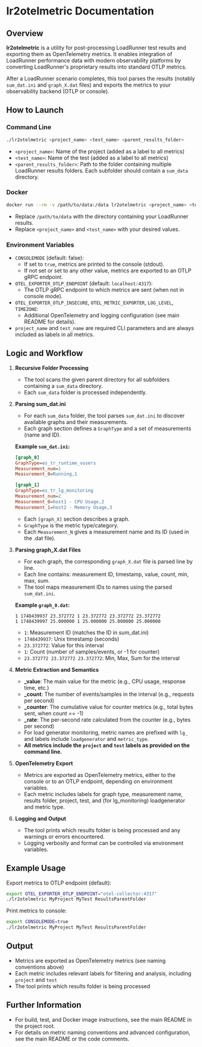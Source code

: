 # lr2otelmetric Documentation

## Overview

**lr2otelmetric** is a utility for post-processing LoadRunner test results and exporting them as OpenTelemetry metrics. It enables integration of LoadRunner performance data with modern observability platforms by converting LoadRunner's proprietary results into standard OTLP metrics.

After a LoadRunner scenario completes, this tool parses the results (notably `sum_dat.ini` and `graph_X.dat` files) and exports the metrics to your observability backend (OTLP or console).

## How to Launch

### Command Line

```sh
./lr2otelmetric <project_name> <test_name> <parent_results_folder>
```
- `<project_name>`: Name of the project (added as a label to all metrics)
- `<test_name>`: Name of the test (added as a label to all metrics)
- `<parent_results_folder>`: Path to the folder containing multiple LoadRunner results folders. Each subfolder should contain a `sum_data` directory.

### Docker

```sh
docker run --rm -v /path/to/data:/data lr2otelmetric <project_name> <test_name> /data
```
- Replace `/path/to/data` with the directory containing your LoadRunner results.
- Replace `<project_name>` and `<test_name>` with your desired values.

### Environment Variables

- `CONSOLEMODE` (default: false):
  - If set to `true`, metrics are printed to the console (stdout).
  - If not set or set to any other value, metrics are exported to an OTLP gRPC endpoint.
- `OTEL_EXPORTER_OTLP_ENDPOINT` (default: `localhost:4317`):
  - The OTLP gRPC endpoint to which metrics are sent (when not in console mode).
- `OTEL_EXPORTER_OTLP_INSECURE`, `OTEL_METRIC_EXPORTER`, `LOG_LEVEL`, `TIMEZONE`:
  - Additional OpenTelemetry and logging configuration (see main README for details).
- `project_name` and `test_name` are required CLI parameters and are always included as labels in all metrics.

## Logic and Workflow

1. **Recursive Folder Processing**
   - The tool scans the given parent directory for all subfolders containing a `sum_data` directory.
   - Each `sum_data` folder is processed independently.

2. **Parsing sum_dat.ini**
   - For each `sum_data` folder, the tool parses `sum_dat.ini` to discover available graphs and their measurements.
   - Each graph section defines a `GraphType` and a set of measurements (name and ID).

   **Example `sum_dat.ini`:**
   ```ini
   [graph_0]
   GraphType=es_tr_runtime_vusers
   Measurement_num=1
   Measurement_0=Running,1

   [graph_1]
   GraphType=es_tr_lg_monitoring
   Measurement_num=2
   Measurement_0=host1 - CPU Usage,2
   Measurement_1=host2 - Memory Usage,3
   ```
   - Each `[graph_X]` section describes a graph.
   - `GraphType` is the metric type/category.
   - Each `Measurement_N` gives a measurement name and its ID (used in the .dat file).

3. **Parsing graph_X.dat Files**
   - For each graph, the corresponding `graph_X.dat` file is parsed line by line.
   - Each line contains: measurement ID, timestamp, value, count, min, max, sum.
   - The tool maps measurement IDs to names using the parsed `sum_dat.ini`.

   **Example `graph_0.dat`:**
   ```
   1 1748439937 23.372772 1 23.372772 23.372772 23.372772
   1 1748439997 25.000000 1 25.000000 25.000000 25.000000
   ```
   - `1`: Measurement ID (matches the ID in sum_dat.ini)
   - `1748439937`: Unix timestamp (seconds)
   - `23.372772`: Value for this interval
   - `1`: Count (number of samples/events, or -1 for counter)
   - `23.372772 23.372772 23.372772`: Min, Max, Sum for the interval

4. **Metric Extraction and Semantics**
   - **_value**: The main value for the metric (e.g., CPU usage, response time, etc.)
   - **_count**: The number of events/samples in the interval (e.g., requests per second)
   - **_counter**: The cumulative value for counter metrics (e.g., total bytes sent, when count == -1)
   - **_rate**: The per-second rate calculated from the counter (e.g., bytes per second)
   - For load generator monitoring, metric names are prefixed with `lg_` and labels include `loadgenerator` and `metric_type`.
   - **All metrics include the `project` and `test` labels as provided on the command line.**

5. **OpenTelemetry Export**
   - Metrics are exported as OpenTelemetry metrics, either to the console or to an OTLP endpoint, depending on environment variables.
   - Each metric includes labels for graph type, measurement name, results folder, project, test, and (for lg_monitoring) loadgenerator and metric type.

6. **Logging and Output**
   - The tool prints which results folder is being processed and any warnings or errors encountered.
   - Logging verbosity and format can be controlled via environment variables.

## Example Usage

Export metrics to OTLP endpoint (default):
```sh
export OTEL_EXPORTER_OTLP_ENDPOINT="otel-collector:4317"
./lr2otelmetric MyProject MyTest ResultsParentFolder
```

Print metrics to console:
```sh
export CONSOLEMODE=true
./lr2otelmetric MyProject MyTest ResultsParentFolder
```

## Output
- Metrics are exported as OpenTelemetry metrics (see naming conventions above)
- Each metric includes relevant labels for filtering and analysis, including `project` and `test`
- The tool prints which results folder is being processed

## Further Information
- For build, test, and Docker image instructions, see the main README in the project root.
- For details on metric naming conventions and advanced configuration, see the main README or the code comments. 